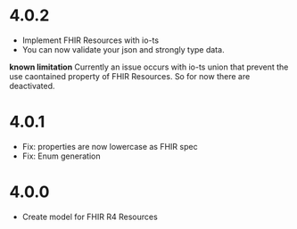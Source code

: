 # 4.0.2
- Implement FHIR Resources with io-ts
- You can now validate your json and strongly type data.  

**known limitation**
Currently an issue occurs with io-ts union that prevent the use caontained property of FHIR Resources. So for now there are deactivated.

# 4.0.1
- Fix: properties are now lowercase as FHIR spec 
- Fix: Enum generation 

# 4.0.0
- Create model for FHIR R4 Resources 
